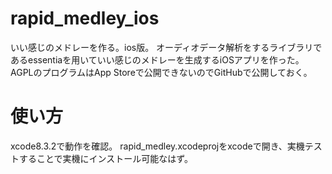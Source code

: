 # rapid_medley_ios
いい感じのメドレーを作る。ios版。
オーディオデータ解析をするライブラリであるessentiaを用いていい感じのメドレーを生成するiOSアプリを作った。
AGPLのプログラムはApp Storeで公開できないのでGitHubで公開しておく。

# 使い方
xcode8.3.2で動作を確認。
rapid_medley.xcodeprojをxcodeで開き、実機テストすることで実機にインストール可能なはず。
